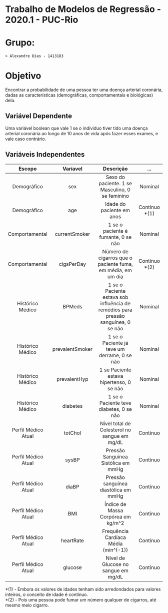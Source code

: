 # Trabalho de Modelos de Regressão - 2020.1 - PUC-Rio
# Grupo:
	> Alexandre Dias - 1413183
# Objetivo
Encontrar a probabilidade de uma pessoa ter uma doença arterial coronária, dadas as características (demográficas, comportamentais e biológicas) dela.
## Variável Dependente
Uma variável boolean que vale 1 se o indíviduo tiver tido uma doença arterial coronária ao longo de 10 anos de vida após fazer esses exames, e vale caso contrário.
## Variáveis Independentes
|       Escopo        |    Varíavel     |                             Descrição                             |      ...      |
| :-----------------: | :-------------: | :---------------------------------------------------------------: | :-----------: |
|     Demográfico     |       sex       |              Sexo do paciente. 1 se Masculino, 0 se feminino      |    Nominal    |
|     Demográfico     |       age       |                     Idade do paciente em anos                     | Contínuo *(1) |
|   Comportamental    |  currentSmoker  |                 1 se o paciente é fumante, 0 se não               |    Nominal    |
|   Comportamental    |   cigsPerDay    |   Número de cigarros que o paciente fuma, em média, em um dia     | Contínuo *(2) |
|  Histórico Médico   |     BPMeds      | 1 se o Paciente estava sob influência de remédios para pressão sanguínea, 0 se não |    Nominal    |
|  Histórico Médico   | prevalentSmoker |         1 se o Paciente já teve um derrame, 0 se não              |    Nominal    |
|  Histórico Médico   |  prevalentHyp   |             1 se Paciente estava hipertenso, 0 se não             |    Nominal    |
|  Histórico Médico   |    diabetes     |                  1 se o Paciente teve diabetes, 0 se não          |    Nominal    |
| Perfil Médico Atual |     totChol     |          Nível total de Colesterol no sangue em mg/dL             |   Contínuo    |
| Perfil Médico Atual |      sysBP      |             Pressão Sanguínea Sistólica em mmHg                   |   Contínuo    |
| Perfil Médico Atual |      diaBP      |                   Pressão sanguínea diastólica em mmHg            |   Contínuo    |
| Perfil Médico Atual |       BMI       |                     Índice de Massa Corpórea em kg/m^2            |   Contínuo    |
| Perfil Médico Atual |    heartRate    |                 Frequência Cardíaca Média (min^(-1))              |   Contínuo    |
| Perfil Médico Atual |     glucose     |                 Nível de Glucose no sangue em mg/dL               |   Contínuo    |

*(1) - Embora os valores de idades tenham sido arredondados para valores inteiros, o conceito de idade é contínuo.  
*(2) - Pois uma pessoa pode fumar um número qualquer de cigarros, até mesmo meio cigarro.
